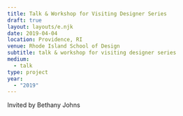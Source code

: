 ```yaml
---
title: Talk & Workshop for Visiting Designer Series
draft: true
layout: layouts/e.njk
date: 2019-04-04
location: Providence, RI
venue: Rhode Island School of Design
subtitle: talk & workshop for visiting designer series
medium:
  - talk
type: project
year:
  - "2019"
---
```


Invited by Bethany Johns
